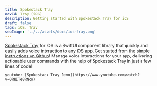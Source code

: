 ```yaml
---
title: Spokestack Tray
navId: Tray (iOS)
description: Getting started with Spokestack Tray for iOS
draft: false
tags: iOS, Tray
seoImage: '../../assets/docs/ios-tray.png'
---
```


[Spokestack Tray](/docs/concepts/tray) for iOS is a SwiftUI component library that quickly and easily adds voice interaction to any iOS app. Get started from the simple [instructions on Github](https://github.com/spokestack/spokestack-tray-ios#installation)! Manage voice interactions for your app, delivering actionable user commands with the help of Spokestack Tray in just a few lines of code!

`youtube: [Spokestack Tray Demo](https://www.youtube.com/watch?v=0RBITe8RNco)`
